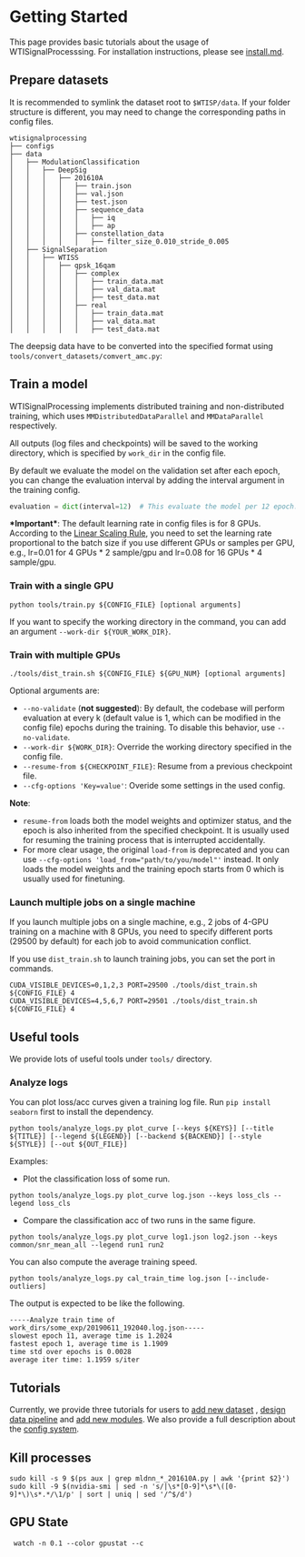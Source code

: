 # Getting Started

This page provides basic tutorials about the usage of WTISignalProcesssing. For installation instructions, please
see [install.md](install.md).

## Prepare datasets

It is recommended to symlink the dataset root to `$WTISP/data`. If your folder structure is different, you may need to
change the corresponding paths in config files.

```
wtisignalprocessing
├── configs
├── data
│   ├── ModulationClassification
│   │   ├── DeepSig
│   │   │   ├── 201610A
│   │   │   │   ├── train.json
│   │   │   │   ├── val.json
│   │   │   │   ├── test.json
│   │   │   │   ├── sequence_data
│   │   │   │   │   ├── iq
│   │   │   │   │   ├── ap
│   │   │   │   ├── constellation_data
│   │   │   │   │   ├── filter_size_0.010_stride_0.005
│   ├── SignalSeparation
│   │   ├── WTISS
│   │   │   ├── qpsk_16qam
│   │   │   │   ├── complex
│   │   │   │   │   ├── train_data.mat
│   │   │   │   │   ├── val_data.mat
│   │   │   │   │   ├── test_data.mat
│   │   │   │   ├── real
│   │   │   │   │   ├── train_data.mat
│   │   │   │   │   ├── val_data.mat
│   │   │   │   │   ├── test_data.mat

```

The deepsig data have to be converted into the specified format using `tools/convert_datasets/comvert_amc.py`:

## Train a model

WTISignalProcessing implements distributed training and non-distributed training, which uses `MMDistributedDataParallel`
and `MMDataParallel` respectively.

All outputs (log files and checkpoints) will be saved to the working directory, which is specified by `work_dir` in the
config file.

By default we evaluate the model on the validation set after each epoch, you can change the evaluation interval by
adding the interval argument in the training config.

```python
evaluation = dict(interval=12)  # This evaluate the model per 12 epoch.
```

**\*Important\***: The default learning rate in config files is for 8 GPUs. According to
the [Linear Scaling Rule](https://arxiv.org/abs/1706.02677), you need to set the learning rate proportional to the batch
size if you use different GPUs or samples per GPU, e.g., lr=0.01 for 4 GPUs * 2 sample/gpu and lr=0.08 for 16 GPUs * 4
sample/gpu.

### Train with a single GPU

```shell
python tools/train.py ${CONFIG_FILE} [optional arguments]
```

If you want to specify the working directory in the command, you can add an argument `--work-dir ${YOUR_WORK_DIR}`.

### Train with multiple GPUs

```shell
./tools/dist_train.sh ${CONFIG_FILE} ${GPU_NUM} [optional arguments]
```

Optional arguments are:

- `--no-validate` (**not suggested**): By default, the codebase will perform evaluation at every k (default value is 1,
  which can be modified in the config file) epochs during the training. To disable this behavior, use `--no-validate`.
- `--work-dir ${WORK_DIR}`: Override the working directory specified in the config file.
- `--resume-from ${CHECKPOINT_FILE}`: Resume from a previous checkpoint file.
- `--cfg-options 'Key=value'`: Overide some settings in the used config.

**Note**:

- `resume-from` loads both the model weights and optimizer status, and the epoch is also inherited from the specified
  checkpoint. It is usually used for resuming the training process that is interrupted accidentally.
- For more clear usage, the original `load-from` is deprecated and you can
  use `--cfg-options 'load_from="path/to/you/model"'` instead. It only loads the model weights and the training epoch
  starts from 0 which is usually used for finetuning.

### Launch multiple jobs on a single machine

If you launch multiple jobs on a single machine, e.g., 2 jobs of 4-GPU training on a machine with 8 GPUs, you need to
specify different ports (29500 by default) for each job to avoid communication conflict.

If you use `dist_train.sh` to launch training jobs, you can set the port in commands.

```shell
CUDA_VISIBLE_DEVICES=0,1,2,3 PORT=29500 ./tools/dist_train.sh ${CONFIG_FILE} 4
CUDA_VISIBLE_DEVICES=4,5,6,7 PORT=29501 ./tools/dist_train.sh ${CONFIG_FILE} 4
```

## Useful tools

We provide lots of useful tools under `tools/` directory.

### Analyze logs

You can plot loss/acc curves given a training log file. Run `pip install seaborn` first to install the dependency.

```shell
python tools/analyze_logs.py plot_curve [--keys ${KEYS}] [--title ${TITLE}] [--legend ${LEGEND}] [--backend ${BACKEND}] [--style ${STYLE}] [--out ${OUT_FILE}]
```

Examples:

- Plot the classification loss of some run.

```shell
python tools/analyze_logs.py plot_curve log.json --keys loss_cls --legend loss_cls
```

- Compare the classification acc of two runs in the same figure.

```shell
python tools/analyze_logs.py plot_curve log1.json log2.json --keys common/snr_mean_all --legend run1 run2
```

You can also compute the average training speed.

```shell
python tools/analyze_logs.py cal_train_time log.json [--include-outliers]
```

The output is expected to be like the following.

```
-----Analyze train time of work_dirs/some_exp/20190611_192040.log.json-----
slowest epoch 11, average time is 1.2024
fastest epoch 1, average time is 1.1909
time std over epochs is 0.0028
average iter time: 1.1959 s/iter

```

## Tutorials

Currently, we provide three tutorials for users to [add new dataset](tutorials/new_dataset.md)
, [design data pipeline](tutorials/data_pipeline.md) and [add new modules](tutorials/new_modules.md). We also provide a
full description about the [config system](config.md).

## Kill processes

```shell
sudo kill -s 9 $(ps aux | grep mldnn_*_201610A.py | awk '{print $2}')
sudo kill -9 $(nvidia-smi | sed -n 's/|\s*[0-9]*\s*\([0-9]*\)\s*.*/\1/p' | sort | uniq | sed '/^$/d')
```

## GPU State

```shell
 watch -n 0.1 --color gpustat --c
```